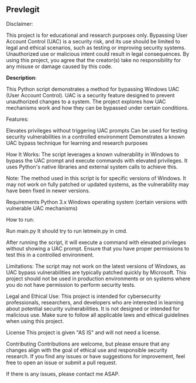 







## Prevlegit

Disclaimer:

This project is for educational and research purposes only. Bypassing User Account Control (UAC) is a security risk, and its use should be limited to legal and ethical scenarios, such as testing or improving security systems. Unauthorized use or malicious intent could result in legal consequences. By using this project, you agree that the creator(s) take no responsibility for any misuse or damage caused by this code.

**Description**:

This Python script demonstrates a method for bypassing Windows UAC (User Account Control). UAC is a security feature designed to prevent unauthorized changes to a system. The project explores how UAC mechanisms work and how they can be bypassed under certain conditions.

Features:

Elevates privileges without triggering UAC prompts
Can be used for testing security vulnerabilities in a controlled environment
Demonstrates a known UAC bypass technique for learning and research purposes


How It Works:
The script leverages a known vulnerability in Windows to bypass the UAC prompt and execute commands with elevated privileges. It uses Python's native libraries and external system calls to achieve this.

Note: The method used in this script is for specific versions of Windows. It may not work on fully patched or updated systems, as the vulnerability may have been fixed in newer versions.

Requirements
Python 3.x
Windows operating system (certain versions with vulnerable UAC mechanisms)



How to run:

Run main.py
It should try to run letmein.py in cmd. 


After running the script, it will execute a command with elevated privileges without showing a UAC prompt. Ensure that you have proper permissions to test this in a controlled environment.



Limitations:
The script may not work on the latest versions of Windows, as UAC bypass vulnerabilities are typically patched quickly by Microsoft.
This project should not be used in production environments or on systems where you do not have permission to perform security tests.

Legal and Ethical Use:
This project is intended for cybersecurity professionals, researchers, and developers who are interested in learning about potential security vulnerabilities. It is not designed or intended for malicious use. Make sure to follow all applicable laws and ethical guidelines when using this project.

License
This project is given "AS IS" and will not need a license.

Contributing
Contributions are welcome, but please ensure that any changes align with the goal of ethical use and responsible security research. If you find any issues or have suggestions for improvement, feel free to open an issue or submit a pull request.


If there is any issues, please contact me ASAP.
